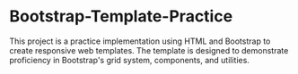 # Bootstrap-Template-Practice
This project is a practice implementation using HTML and Bootstrap to create responsive web templates. The template is designed to demonstrate proficiency in Bootstrap's grid system, components, and utilities.
